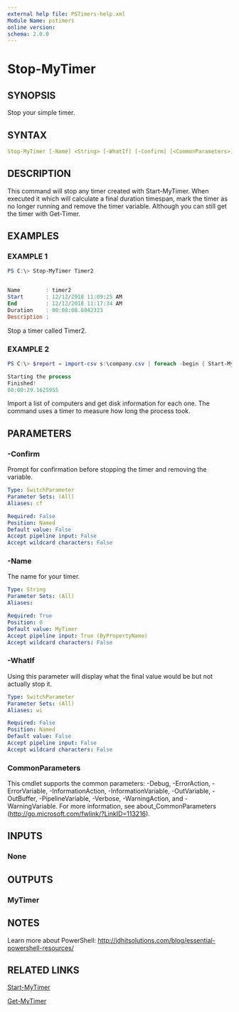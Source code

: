 ```yaml
---
external help file: PSTimers-help.xml
Module Name: pstimers
online version:
schema: 2.0.0
---
```


# Stop-MyTimer

## SYNOPSIS

Stop your simple timer.

## SYNTAX

```yaml
Stop-MyTimer [-Name] <String> [-WhatIf] [-Confirm] [<CommonParameters>]
```

## DESCRIPTION

This command will stop any timer created with Start-MyTimer. When executed it which will calculate a final duration timespan, mark the timer as no longer running and remove the timer variable. Although you can still get the timer with Get-Timer.

## EXAMPLES

### EXAMPLE 1

```powershell
PS C:\> Stop-MyTimer Timer2


Name        : timer2
Start       : 12/12/2018 11:09:25 AM
End         : 12/12/2018 11:17:34 AM
Duration    : 00:08:08.6042323
Description :
```

Stop a timer called Timer2.

### EXAMPLE 2

```powershell
PS C:\> $report = import-csv s:\company.csv | foreach -begin { Start-MyTimer T10; Write-Host "Starting the process" -foreground cyan } -process { Get-CimInstance win32_logicaldisk -computer $_.computername} -end { Write-Host "Finished! $((Stop-MyTimer T10).duration.toString())" -foreground cyan}

Starting the process
Finished!
00:00:29.1625955
```

Import a list of computers and get disk information for each one. The command uses a timer to measure how long the process took.

## PARAMETERS

### -Confirm

Prompt for confirmation before stopping the timer and removing the variable.

```yaml
Type: SwitchParameter
Parameter Sets: (All)
Aliases: cf

Required: False
Position: Named
Default value: False
Accept pipeline input: False
Accept wildcard characters: False
```

### -Name

The name for your timer.

```yaml
Type: String
Parameter Sets: (All)
Aliases:

Required: True
Position: 0
Default value: MyTimer
Accept pipeline input: True (ByPropertyName)
Accept wildcard characters: False
```

### -WhatIf

Using this parameter will display what the final value would be but not actually stop it.

```yaml
Type: SwitchParameter
Parameter Sets: (All)
Aliases: wi

Required: False
Position: Named
Default value: False
Accept pipeline input: False
Accept wildcard characters: False
```

### CommonParameters

This cmdlet supports the common parameters: -Debug, -ErrorAction, -ErrorVariable, -InformationAction, -InformationVariable, -OutVariable, -OutBuffer, -PipelineVariable, -Verbose, -WarningAction, and -WarningVariable. For more information, see about_CommonParameters (http://go.microsoft.com/fwlink/?LinkID=113216).

## INPUTS

### None

## OUTPUTS

### MyTimer

## NOTES

Learn more about PowerShell: http://jdhitsolutions.com/blog/essential-powershell-resources/

## RELATED LINKS

[Start-MyTimer](Start-MyTimer.md)

[Get-MyTimer](Get-MyTimer.md)
